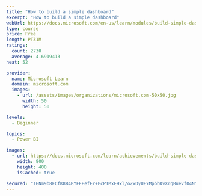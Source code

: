 ```yaml
---
title: "How to build a simple dashboard"
excerpt: "How to build a simple dashboard"
webUrl: https://docs.microsoft.com/en-us/learn/modules/build-simple-dashboard/
type: course
price: Free
length: PT31M
ratings:
  count: 2730
  average: 4.6919413
heat: 52

provider:
  name: Microsoft Learn
  domain: microsoft.com
  images:
    - url: /assets/images/organizations/microsoft.com-50x50.jpg
      width: 50
      height: 50

levels:
  - Beginner

topics:
  - Power BI

images:
  - url: https://docs.microsoft.com/learn/achievements/build-simple-dashboard-social.png
    width: 800
    height: 400
    isCached: true

secured: "1GNm9b8FCfK8B4BYFFPefEY+PcPTMxEHxl/oZxDyUEYMpbbKvXrqBuevfO4NYMSdHX6mGFTiKjrzcWQmbV91cA7u4YbgSBfxwss7ZhMpJK85vscNbf6L1XGW9KxuZOPNtkTZaT3l0JQm1X1l7gb2pwz2WNNdK0VP/U8gMvwBXB6hrPGzwl7yHOOJhxccg2hH20E+HFYOMMklh1hBW+IoHp6t/Y4JRv0JMwOfnoo8VdTm0BNJVMO2omqXjuMOa6q7Yv0shWi+sx/HbR4ZlPG2Vjj8AaIHYLgTv75bS0miJ5hJVOdONU445FW00VGD1Q+9mj2jsc6FmZsWCDpnVJpEn9hGLDISrjWDEbT3p4Fbe7H6vcPfTtRlq4v+uZT+VsBuh/iYxRPZN+8DcF6I2W/kbxjjt6b+6bCf583n4flqix0=;djLa8TuOu718p+qZlpPgxg=="
---
```


